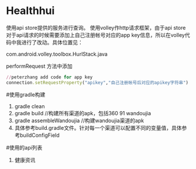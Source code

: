 # Healthhui

使用api store提供的服务进行查询。
使用volley作http请求框架，由于api store对于api请求的时候需要添加上自己注册帐号对应的app key信息，所以在volley代码中我进行了改动。具体位置见：

com.android.volley.toolbox.HurlStack.java

performRequest  方法中添加 

```ruby
//peterzhang add code for app key
connection.setRequestProperty("apikey","自己注册帐号后对应的apikey字符串")
```
#使用gradle构建
1. gradle clean  
2. gradle build //构建所有渠道的apk，包括360 91 wandoujia
3. gradle assembleWandoujia //构建wandoujia渠道的apk
4. 具体参考build.gradle文件。针对每一个渠道可以配置不同的变量值，具体参考buildConfigField

#使用的api列表
1. 健康资讯

